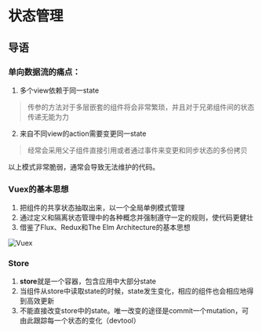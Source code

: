 # 状态管理

## 导语

### **单向数据流**的痛点：

1. 多个view依赖于同一state

> 传参的方法对于多层嵌套的组件将会非常繁琐，并且对于兄弟组件间的状态传递无能为力

2. 来自不同view的action需要变更同一state

> 经常会采用父子组件直接引用或者通过事件来变更和同步状态的多份拷贝

以上模式非常脆弱，通常会导致无法维护的代码。

### Vuex的基本思想

1. 把组件的共享状态抽取出来，以一个全局单例模式管理
2. 通过定义和隔离状态管理中的各种概念并强制遵守一定的规则，使代码更健壮
3. 借鉴了Flux、Redux和The Elm Architecture的基本思想

![Vuex](/Notes/assets/images/vue-vuex/vuex.png)

### Store

1. **store**就是一个容器，包含应用中大部分state
2. 当组件从store中读取state的时候，state发生变化，相应的组件也会相应地得到高效更新
3. 不能直接改变store中的state。唯一改变的途径是commit一个mutation，可由此跟踪每一个状态的变化（devtool）

###